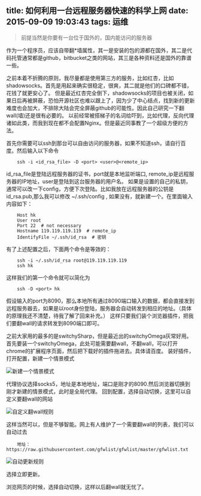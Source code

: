 title: 如何利用一台远程服务器快速的科学上网
date: 2015-09-09 19:03:43
tags: 运维
---

> 前提当然是你要有一台位于国外的，国内能访问的服务器

作为一个程序员，应该自带翻*墙属性，其一是安装的包的源都在国外，其二是代码托管通常都是github，bitbucket之类的网站，其三是各种资料还是国外的靠谱一些。
<!--more-->

之前本着不折腾的原则，我尽量都是使用第三方的服务，比如红杏，比如shadowsocks。首先是用起来确实很稳定，很爽，其二就是他们的口碑都不错，花钱了就更安心了。
但是最近红杏完全倒下，shadowsocks的项目也被关闭，如果日后再被屏蔽，恐怕开源社区也难以跟上了，因为少了中心结点，找到新的更新难度也会加大，不排除大陆会完全屏蔽github的可能性。因此自己研究一下翻wall(墙)还是很有必要的。
以前经常被搭梯子的名词给吓到，比如代理，反向代理诸如此类，而我到现在都不会配置Nginx。但是最近同事教了一个超级方便的方法。

首先你需要可以ssh到那台可以自由访问的服务器，如果不知道ssh，请自行百度。然后输入以下命令

        ssh -i <id_rsa_file> -D <port> <user>@<remote_ip>

id_rsa_file是登陆远程服务器的证书，port就是本地监听端口, remote_ip是远程服务器的IP地址，user是登陆到这台服务器的用户名。
如果是设置的自己的私钥，通常可以改一下config，方便下次登陆。比如我放在远程服务器的公钥是id_rsa.pub,那么我可以修改<span> ~/.ssh/config </span>, 如果没有，就新建一个。在里面输入内容如下：

        Host hk
        User root
        Port 22  # not necessary
        Hostname 119.119.119.119  # remote_ip
        IdentifyFile ~/.ssh/id_rsa  # 密钥

有了上述配置之后，下面两个命令是等效的：

        ssh -i ~/.ssh/id_rsa root@119.119.119.119
        ssh hk

这样我们的第一个命令就可以简化为

        ssh -D <port> hk

假设输入的port为8090，那么本地所有通过8090端口输入的数据，都会直接发到远程服务器去，如果是以root身份登陆，服务器会自动转发到相应的地址。（具体的原理我还不清楚，待我了解了回来补充。）
这样只要我们装个浏览器插件，把我们要翻wall的请求转发到8090端口即可。

之前大家用的最多的是switchySharp，但是最近出的switchyOmega灰常好用。首先要装一个switchyOmega，此处可能需要翻wall，不翻wall，可以打开chrome的扩展程序页面，然后把下载好的插件拖进去。具体请百度。
装好插件，打开配置，新建一个情景模式

![新建一个情景模式](http://ali.0x01.site/create.png)

代理协议选择socks5，地址是本地地址，端口是刚才的8090.然后浏览器切换到刚才新建的情景模式，此时是全局代理。
回到配置，选择自动切换，这里可以自定义要翻wall的网站

![自定义翻wall规则](http://ali.0x01.site/filter.png)

这样当然可以，但是不够智能。网上有人维护了一个需要翻wall的列表，我们可以自动过去

        地址：https://raw.githubusercontent.com/gfwlist/gfwlist/master/gfwlist.txt

![自动更新规则](http://ali.0x01.site/autoproxy.png)

选择立即更新。

浏览网页的时候，选择自动切换，这样以后翻wall就无忧了。
